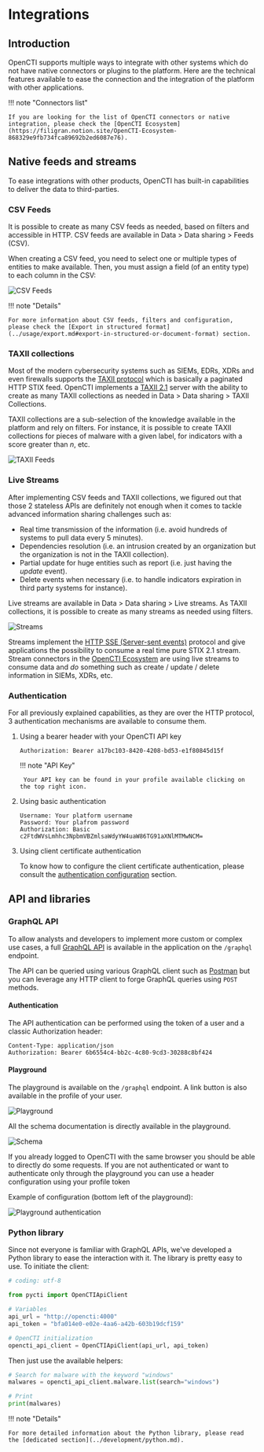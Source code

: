 # Integrations

## Introduction

OpenCTI supports multiple ways to integrate with other systems which do not have native connectors or plugins to the platform. Here are the technical features available to ease the connection and the integration of the platform with other applications.

!!! note "Connectors list"
    
    If you are looking for the list of OpenCTI connectors or native integration, please check the [OpenCTI Ecosystem](https://filigran.notion.site/OpenCTI-Ecosystem-868329e9fb734fca89692b2ed6087e76).

## Native feeds and streams

To ease integrations with other products, OpenCTI has built-in capabilities to deliver the data to third-parties.

### CSV Feeds

It is possible to create as many CSV feeds as needed, based on filters and accessible in HTTP. CSV feeds are available in Data > Data sharing > Feeds (CSV).

When creating a CSV feed, you need to select one or multiple types of entities to make available. Then, you must assign a field (of an entity type) to each column in the CSV:

![CSV Feeds](assets/csv.png)

!!! note "Details"
    
    For more information about CSV feeds, filters and configuration, please check the [Export in structured format](../usage/export.md#export-in-structured-or-document-format) section.

### TAXII collections

Most of the modern cybersecurity systems such as SIEMs, EDRs, XDRs and even firewalls supports the [TAXII protocol](https://oasis-open.github.io/cti-documentation/taxii/intro.html) which is basically a paginated HTTP STIX feed. OpenCTI implements a [TAXII 2.1](https://docs.oasis-open.org/cti/taxii/v2.1/os/taxii-v2.1-os.html) server with the ability to create as many TAXII collections as needed in Data > Data sharing > TAXII Collections.

TAXII collections are a sub-selection of the knowledge available in the platform and rely on filters. For instance, it is possible to create TAXII collections for pieces of malware with a given label, for indicators with a score greater than *n*, etc.

![TAXII Feeds](assets/taxii.png)

### Live Streams

After implementing CSV feeds and TAXII collections, we figured out that those 2 stateless APIs are definitely not enough when it comes to tackle advanced information sharing challenges such as:

* Real time transmission of the information (i.e. avoid hundreds of systems to pull data every 5 minutes).
* Dependencies resolution (i.e. an intrusion created by an organization but the organization is not in the TAXII collection).
* Partial update for huge entities such as report (i.e. just having the *update* event).
* Delete events when necessary (i.e. to handle indicators expiration in third party systems for instance).

Live streams are available in Data > Data sharing > Live streams. As TAXII collections, it is possible to create as many streams as needed using filters.

![Streams](assets/streams.png)

Streams implement the [HTTP SSE (Server-sent events)](https://en.wikipedia.org/wiki/Server-sent_events) protocol and give applications the possibility to consume a real time pure STIX 2.1 stream. Stream connectors in the [OpenCTI Ecosystem](https://filigran.notion.site/OpenCTI-Ecosystem-868329e9fb734fca89692b2ed6087e76) are using live streams to consume data and *do* something such as create / update / delete information in SIEMs, XDRs, etc.

### Authentication

For all previously explained capabilities, as they are over the HTTP protocol, 3 authentication mechanisms are available to consume them.

1. Using a bearer header with your OpenCTI API key

	```
	Authorization: Bearer a17bc103-8420-4208-bd53-e1f80845d15f
	```

	!!! note "API Key"
	    
		Your API key can be found in your profile available clicking on the top right icon.

2. Using basic authentication

	```
	Username: Your platform username
	Password: Your plafrom password
	Authorization: Basic c2FtdWVsLmhhc3NpbmVBZmlsaWdyYW4uaW86TG91aXNlMTMwNCM=
	```

3. Using client certificate authentication

	To know how to configure the client certificate authentication, please consult the [authentication configuration](authentication.md) section.

## API and libraries

### GraphQL API

To allow analysts and developers to implement more custom or complex use cases, a full [GraphQL API](https://graphql.org) is available in the application on the `/graphql` endpoint.

The API can be queried using various GraphQL client such as [Postman](https://www.postman.com/) but you can leverage any HTTP client to forge GraphQL queries using `POST` methods.

#### Authentication

The API authentication can be performed using the token of a user and a classic Authorization header:

```
Content-Type: application/json
Authorization: Bearer 6b6554c4-bb2c-4c80-9cd3-30288c8bf424
```

#### Playground

The playground is available on the `/graphql` endpoint. A link button is also available in the profile of your user.

![Playground](assets/playground.png)

All the schema documentation is directly available in the playground.

![Schema](assets/playground-schema.png)

If you already logged to OpenCTI with the same browser you should be able to directly do some requests. If you are not authenticated or want to authenticate only through the playground you can use a header configuration using your profile token

Example of configuration (bottom left of the playground):

![Playground authentication](assets/playground-auth.png)

### Python library

Since not everyone is familiar with GraphQL APIs, we've developed a Python library to ease the interaction with it. The library is pretty easy to use. To initiate the client:

```python
# coding: utf-8

from pycti import OpenCTIApiClient

# Variables
api_url = "http://opencti:4000"
api_token = "bfa014e0-e02e-4aa6-a42b-603b19dcf159"

# OpenCTI initialization
opencti_api_client = OpenCTIApiClient(api_url, api_token)
```

Then just use the available helpers:
```python
# Search for malware with the keyword "windows"
malwares = opencti_api_client.malware.list(search="windows")

# Print
print(malwares)
```


!!! note "Details"
    
    For more detailed information about the Python library, please read the [dedicated section](../development/python.md).



